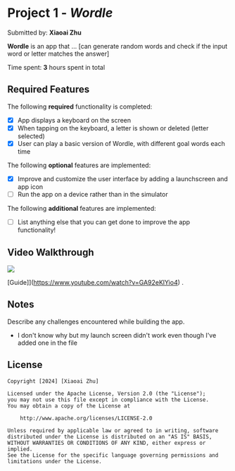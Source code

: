 # Project 1 - *Wordle*

Submitted by: **Xiaoai Zhu**

**Wordle** is an app that ... [can generate random words and check if the input word or letter matches the answer] 

Time spent: **3** hours spent in total

## Required Features

The following **required** functionality is completed:

- [x] App displays a keyboard on the screen
- [x] When tapping on the keyboard, a letter is shown or deleted (letter selected)
- [x] User can play a basic version of Wordle, with different goal words each time

The following **optional** features are implemented:

- [x] Improve and customize the user interface by adding a launchscreen and app icon
- [ ] Run the app on a device rather than in the simulator

The following **additional** features are implemented:

- [ ] List anything else that you can get done to improve the app functionality!

## Video Walkthrough

<div>
    <a href="https://www.loom.com/share/f9b0de0a5bc446168b2c48f8d6dbccbb">
    </a>
    <a href="https://www.loom.com/share/f9b0de0a5bc446168b2c48f8d6dbccbb">
      <img style="max-width:300px;" src="https://cdn.loom.com/sessions/thumbnails/f9b0de0a5bc446168b2c48f8d6dbccbb-with-play.gif">
    </a>
  </div>

[Guide]](https://www.youtube.com/watch?v=GA92eKlYio4) .


## Notes

Describe any challenges encountered while building the app.

- I don't know why but my launch screen didn't work even though I've added one in the file

## License

    Copyright [2024] [Xiaoai Zhu]

    Licensed under the Apache License, Version 2.0 (the "License");
    you may not use this file except in compliance with the License.
    You may obtain a copy of the License at

        http://www.apache.org/licenses/LICENSE-2.0

    Unless required by applicable law or agreed to in writing, software
    distributed under the License is distributed on an "AS IS" BASIS,
    WITHOUT WARRANTIES OR CONDITIONS OF ANY KIND, either express or implied.
    See the License for the specific language governing permissions and
    limitations under the License.
